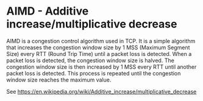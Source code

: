 # AIMD - Additive increase/multiplicative decrease
AIMD is a congestion control algorithm used in TCP.
It is a simple algorithm that increases the congestion window size by 1 MSS (Maximum Segment Size) every RTT (Round Trip Time) until a packet loss is detected.
When a packet loss is detected, the congestion window size is halved.
The congestion window size is then increased by 1 MSS every RTT until another packet loss is detected.
This process is repeated until the congestion window size reaches the maximum value.

See https://en.wikipedia.org/wiki/Additive_increase/multiplicative_decrease